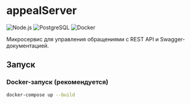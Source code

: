 # appealServer

![Node.js](https://img.shields.io/badge/Node.js-18+-green)
![PostgreSQL](https://img.shields.io/badge/PostgreSQL-15-blue)
![Docker](https://img.shields.io/badge/Docker-✔-brightgreen)

Микросервис для управления обращениями с REST API и Swagger-документацией.

## Запуск

### Docker-запуск (рекомендуется)
```bash
docker-compose up --build
